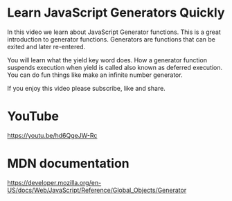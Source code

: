 # Learn JavaScript Generators Quickly

In this video we learn about JavaScript Generator functions.
This is a great introduction to generator functions. Generators are functions that can be exited and later re-entered. 

You will learn what the yield key word does. How a generator function suspends execution when yield is called also known as deferred execution. You can do fun things like make an infinite number generator. 

If you enjoy this video please subscribe, like and share.

# YouTube
https://youtu.be/hd6QgeJW-Rc

# MDN documentation
https://developer.mozilla.org/en-US/docs/Web/JavaScript/Reference/Global_Objects/Generator
